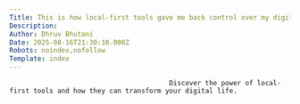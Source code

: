 ```yaml
---
Title: This is how local-first tools gave me back control over my digital life
Description: 
Author: Dhruv Bhutani
Date: 2025-08-16T21:30:10.000Z
Robots: noindex,nofollow
Template: index
---
```


                                            Discover the power of local-first tools and how they can transform your digital life. 
                                        